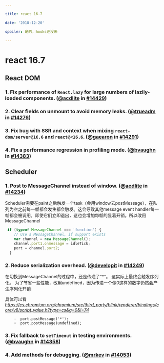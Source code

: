 ```yaml
---

title: react 16.7

date: '2018-12-20'

spoiler: 是的，hooks还没来

---
```

# react 16.7

## React DOM

### 1. Fix performance of `React.lazy` for large numbers of lazily-loaded components. ([@acdlite](https://github.com/acdlite) in [#14429](https://github.com/facebook/react/pull/14429)) 

### 2. Clear fields on unmount to avoid memory leaks. ([@trueadm](https://github.com/trueadm) in [#14276](https://github.com/facebook/react/pull/14276)) 

### 3. Fix bug with SSR and context when mixing `react-dom/server@16.6` and `react@<16.6`. ([@gaearon](https://github.com/gaearon) in [#14291](https://github.com/facebook/react/pull/14291)) 

### 4. Fix a performance regression in profiling mode. ([@bvaughn](https://github.com/bvaughn) in [#14383](https://github.com/facebook/react/pull/14383))



## Scheduler

### 1. Post to MessageChannel instead of window. ([@acdlite](https://github.com/acdlite) in [#14234](https://github.com/facebook/react/pull/14234))

​	Scheduler需要在paint之后触发一个task（会用window去postMessage），在队列为空之前每一帧都会发生都会触发。这会导致其他message event handler每一帧都会被调用，即使它们立即退出，这也会增加每帧的显着开销。所以改用MessageChannel

```javascript
 if (typeof MessageChannel === 'function') {
    // Use a MessageChannel, if support exists
    var channel = new MessageChannel();
    channel.port1.onmessage = idleTick;
    port = channel.port2;
  } 
```

### 2. Reduce serialization overhead. ([@developit](https://github.com/developit) in [#14249](https://github.com/facebook/react/pull/14249))

在切换到MessageChannel的过程中，还是传递了"*"。 这实际上最终会触发序列化。 为了节省一些性能，改用undefined，因为传递一个像0这样的数字仍然会产生序列化开销 

具体可以看*https://cs.chromium.org/chromium/src/third_party/blink/renderer/bindings/core/v8/script_value.h?type=cs&g=0&l=74* 

```
    -  port.postMessage('*');
    +  port.postMessage(undefined);
```

### 3. Fix fallback to `setTimeout` in testing environments. ([@bvaughn](https://github.com/bvaughn) in [#14358](https://github.com/facebook/react/pull/14358))

### 4. Add methods for debugging. ([@mrkev](https://github.com/mrkev) in [#14053](https://github.com/facebook/react/pull/14053))
